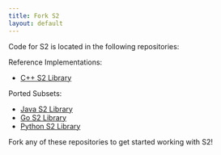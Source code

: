 ```yaml
---
title: Fork S2
layout: default
---
```


Code for S2 is located in the following repositories:

Reference Implementations:

* <a href="https://github.com/google/s2geometry" target="_blank">C++ S2 Library</a>

Ported Subsets:

* <a href="https://github.com/google/s2-geometry-library-java" target="_blank">Java S2 Library</a>
* <a href="https://github.com/golang/geo" target="_blank">Go S2 Library</a>
* <a href="https://github.com/google/s2geometry/tree/master/src/python" target="_blank">Python S2 Library</a>

Fork any of these repositories to get started working with S2!
